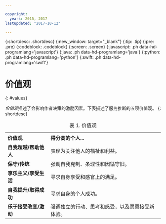 ```yaml
---

copyright:
  years: 2015, 2017
lastupdated: "2017-10-12"

---
```


{:shortdesc: .shortdesc}
{:new_window: target="_blank"}
{:tip: .tip}
{:pre: .pre}
{:codeblock: .codeblock}
{:screen: .screen}
{:javascript: .ph data-hd-programlang='javascript'}
{:java: .ph data-hd-programlang='java'}
{:python: .ph data-hd-programlang='python'}
{:swift: .ph data-hd-programlang='swift'}

# 价值观
{: #values}

*价值观*描述了会影响作者决策的激励因素。下表描述了服务推断的五项价值观。
{: shortdesc}

<table>
  <caption>表 1. 价值观</caption>
  <tr>
    <th style="text-align:left">价值观</th>
    <th style="text-align:left">得分高的个人...</th>
  </tr>
  <tr>
    <td><strong>自我超越/帮助他人</strong></td>
    <td>表现为关注他人的福祉和利益。</td>
  </tr>
  <tr>
    <td><strong>保守/传统</strong></td>
    <td>强调自我克制、条理性和因循守旧。</td>
  </tr>
  <tr>
    <td><strong>享乐主义/享受生活</strong></td>
    <td>寻求自身享受和感官上的满足。</td>
  </tr>
  <tr>
    <td><strong>自我提升/取得成功</strong></td>
    <td>寻求自身的个人成功。</td>
  </tr>
  <tr>
    <td><strong>乐于接受改变/激动</strong></td>
    <td>强调独立的行动、思考和感受，以及愿意接受新体验。</td>
  </tr>
</table>
